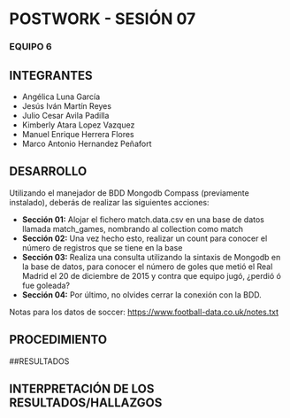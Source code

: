 #     POSTWORK - SESIÓN 07
### EQUIPO 6

## INTEGRANTES
- Angélica Luna García
- Jesús Iván Martín Reyes
- Julio Cesar Avila Padilla
- Kimberly Atara Lopez Vazquez
- Manuel Enrique Herrera Flores
- Marco Antonio Hernandez Peñafort


## DESARROLLO
Utilizando el manejador de BDD Mongodb Compass (previamente instalado), deberás de realizar las siguientes acciones:

- **Sección 01:** Alojar el fichero match.data.csv en una base de datos llamada match_games, nombrando al collection como match
- **Sección 02:** Una vez hecho esto, realizar un count para conocer el número de registros que se tiene en la base
- **Sección 03:** Realiza una consulta utilizando la sintaxis de Mongodb en la base de datos, para conocer el número de goles que metió el Real Madrid el 20 de diciembre de 2015 y contra que equipo jugó, ¿perdió ó fue goleada?
- **Sección 04:** Por último, no olvides cerrar la conexión con la BDD.

Notas para los datos de soccer: https://www.football-data.co.uk/notes.txt


## PROCEDIMIENTO


##RESULTADOS


## INTERPRETACIÓN DE LOS RESULTADOS/HALLAZGOS
